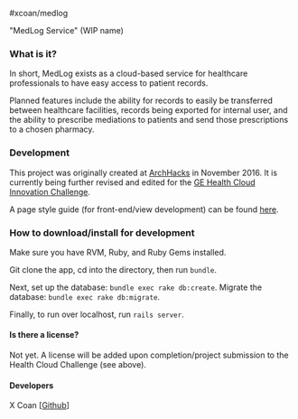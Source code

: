 #xcoan/medlog

"MedLog Service" (WIP name)

### What is it?
In short, MedLog exists as a cloud-based service for healthcare professionals to have easy access to patient records.

Planned features include the ability for records to easily be transferred between healthcare facilities, records being exported for internal user, and the ability to prescribe mediations to patients and send those prescriptions to a chosen pharmacy.

### Development
This project was originally created at [ArchHacks](http://archhacks.io/) in November 2016.
It is currently being further revised and edited for the [GE Health Cloud Innovation Challenge](http://gehealthcloud.devpost.com).

A page style guide (for front-end/view development) can be found [here](/app/views/readme.md).

### How to download/install for development
Make sure you have RVM, Ruby, and Ruby Gems installed.

Git clone the app, cd into the directory, then run `bundle`.

Next, set up the database: `bundle exec rake db:create`.
Migrate the database: `bundle exec rake db:migrate`.

Finally, to run over localhost, run `rails server`.


#### Is there a license?
Not yet. A license will be added upon completion/project submission to the Health Cloud Challenge (see above).


#### Developers
X Coan [[Github](http://github.com/xcoan)]

